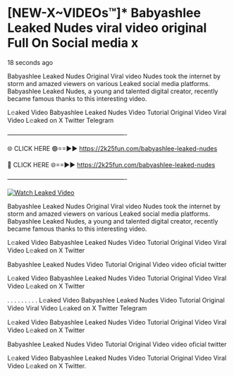 # [NEW-X~VIDEOs™]* Babyashlee Leaked Nudes viral video original Full On Social media x

18 seconds ago

Babyashlee Leaked Nudes Original Viral video Nudes took the internet by storm and amazed viewers on various Leaked social media platforms. Babyashlee Leaked Nudes, a young and talented digital creator, recently became famous thanks to this interesting video.

L𝚎aked Video Babyashlee Leaked Nudes Video Tutorial Original Video Viral Video L𝚎aked on X Twitter Telegram

———————————————————-

🌐 CLICK HERE 🟢==►► https://2k25fun.com/babyashlee-leaked-nudes

🔴 CLICK HERE 🌐==►► https://2k25fun.com/babyashlee-leaked-nudes

———————————————————-

[![Watch Leaked Video](https://miro.medium.com/v2/resize:fit:828/format:webp/1*cilzJN44JGOrTw9NJCrNHA.gif "Watch Leaked Video")](https://2k25fun.com/babyashlee-leaked-nudes)

Babyashlee Leaked Nudes Original Viral video Nudes took the internet by storm and amazed viewers on various Leaked social media platforms. Babyashlee Leaked Nudes, a young and talented digital creator, recently became famous thanks to this interesting video.

L𝚎aked Video Babyashlee Leaked Nudes Video Tutorial Original Video Viral Video L𝚎aked on X Twitter

Babyashlee Leaked Nudes Video Tutorial Original Video video oficial twitter

L𝚎aked Video Babyashlee Leaked Nudes Video Tutorial Original Video Viral Video L𝚎aked on X Twitter

. . . . . . . . . L𝚎aked Video Babyashlee Leaked Nudes Video Tutorial Original Video Viral Video L𝚎aked on X Twitter Telegram

L𝚎aked Video Babyashlee Leaked Nudes Video Tutorial Original Video Viral Video L𝚎aked on X Twitter

Babyashlee Leaked Nudes Video Tutorial Original Video video oficial twitter

L𝚎aked Video Babyashlee Leaked Nudes Video Tutorial Original Video Viral Video L𝚎aked on X Twitter.